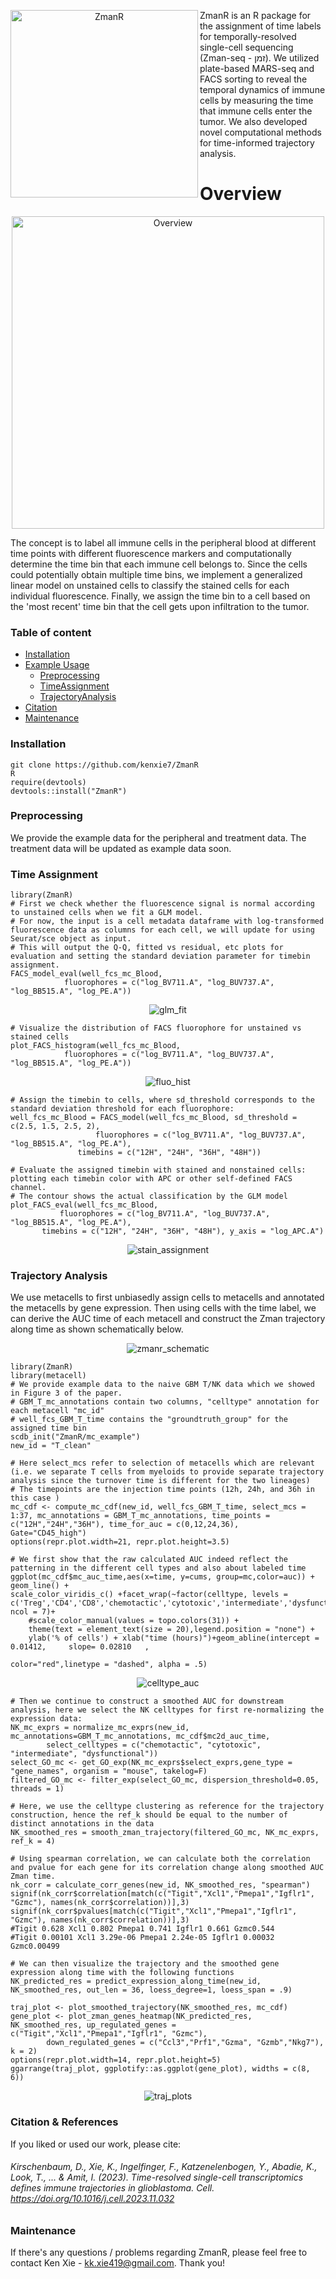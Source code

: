 
<p align = "center">
    <img width="300px" src="./pic/TEST3.png" align="left" alt="ZmanR" />
</p>

<p>ZmanR is an R package for the assignment of time labels for temporally-resolved single-cell sequencing (Zman-seq - זמן). We utilized plate-based MARS-seq and FACS sorting to reveal the temporal dynamics of immune cells by measuring the time that immune cells enter the tumor. We also developed novel computational methods for time-informed trajectory analysis. 
</p> 


Overview
========
<p align = "center">
<img width="500px" src="./pic/time_labeling.png" alt="Overview" title="Overview" align="center">
</p>
The concept is to label all immune cells in the peripheral blood at different time points with different fluorescence markers and computationally determine the time bin that each immune cell belongs to. Since the cells could potentially obtain multiple time bins, we implement a generalized linear model on unstained cells to classify the stained cells for each individual fluorescence. Finally, we assign the time bin to a cell based on the 'most recent' time bin that the cell gets upon infiltration to the tumor. 
</p> 

### Table of content
- [Installation](#Installation)
- [Example Usage](#example-usage)
    - [Preprocessing](#--Preprocessing)
    - [TimeAssignment](#--Time-Assignment)
    - [TrajectoryAnalysis](#--Trajectory-Analysis)
- [Citation](#citation-&-references)
- [Maintenance](#Maintenance)
### Installation
	git clone https://github.com/kenxie7/ZmanR
	R
	require(devtools)
	devtools::install("ZmanR")
### Preprocessing
We provide the example data for the peripheral and treatment data. The treatment data will be updated as example data soon. </br>
### Time Assignment

    library(ZmanR)
    # First we check whether the fluorescence signal is normal according to unstained cells when we fit a GLM model.
    # For now, the input is a cell metadata dataframe with log-transformed fluorescence data as columns for each cell, we will update for using Seurat/sce object as input. 
    # This will output the Q-Q, fitted vs residual, etc plots for evaluation and setting the standard deviation parameter for timebin assignment.
    FACS_model_eval(well_fcs_mc_Blood,
    		    fluorophores = c("log_BV711.A", "log_BUV737.A", "log_BB515.A", "log_PE.A"))
    
<div align="center">
<img src="./pic/glm_fit.png" alt="glm_fit"/>
</div>

    # Visualize the distribution of FACS fluorophore for unstained vs stained cells
    plot_FACS_histogram(well_fcs_mc_Blood, 
    			fluorophores = c("log_BV711.A", "log_BUV737.A", "log_BB515.A", "log_PE.A"))
    
<div align="center">
<img src="./pic/fluo_hist.png" alt="fluo_hist"/>
</div>

    # Assign the timebin to cells, where sd_threshold corresponds to the standard deviation threshold for each fluorophore:
    well_fcs_mc_Blood = FACS_model(well_fcs_mc_Blood, sd_threshold = c(2.5, 1.5, 2.5, 2),
    				   fluorophores = c("log_BV711.A", "log_BUV737.A", "log_BB515.A", "log_PE.A"),
  				   timebins = c("12H", "24H", "36H", "48H"))

    # Evaluate the assigned timebin with stained and nonstained cells: plotting each timebin color with APC or other self-defined FACS channel.
    # The contour shows the actual classification by the GLM model
    plot_FACS_eval(well_fcs_mc_Blood, 
    		   fluorophores = c("log_BV711.A", "log_BUV737.A", "log_BB515.A", "log_PE.A"),
  		   timebins = c("12H", "24H", "36H", "48H"), y_axis = "log_APC.A")
    
<div align="center">
<img src="./pic/stain_asssignment.png" alt="stain_assignment"/>
</div>

### Trajectory Analysis
We use metacells to first unbiasedly assign cells to metacells and annotated the metacells by gene expression. Then using cells with the time label, we can derive the AUC time of each metacell and construct the Zman trajectory along time as shown schematically below.
<div align="center">
<img src="./pic/zmanr_schematic.jpg" alt="zmanr_schematic"/>
</div>

    library(ZmanR)
    library(metacell)
    # We provide example data to the naive GBM T/NK data which we showed in Figure 3 of the paper.
    # GBM_T_mc_annotations contain two columns, "celltype" annotation for each metacell "mc_id" 
    # well_fcs_GBM_T_time contains the "groundtruth_group" for the assigned time bin
    scdb_init("ZmanR/mc_example")
    new_id = "T_clean"

    # Here select_mcs refer to selection of metacells which are relevant (i.e. we separate T cells from myeloids to provide separate trajectory analysis since the turnover time is different for the two lineages)
    # The timepoints are the injection time points (12h, 24h, and 36h in this case )
    mc_cdf <- compute_mc_cdf(new_id, well_fcs_GBM_T_time, select_mcs = 1:37, mc_annotations = GBM_T_mc_annotations, time_points = c("12H","24H","36H"), time_for_auc = c(0,12,24,36), 		Gate="CD45_high")
    options(repr.plot.width=21, repr.plot.height=3.5)
    
    # We first show that the raw calculated AUC indeed reflect the patterning in the different cell types and also about labeled time
    ggplot(mc_cdf$mc_auc_time,aes(x=time, y=cums, group=mc,color=auc)) + geom_line() +  
    scale_color_viridis_c() +facet_wrap(~factor(celltype, levels = c('Treg','CD4','CD8','chemotactic','cytotoxic','intermediate','dysfunctional')), ncol = 7)+
        #scale_color_manual(values = topo.colors(31)) + 
        theme(text = element_text(size = 20),legend.position = "none") + 
        ylab('% of cells') + xlab("time (hours)")+geom_abline(intercept =  0.01412,     slope= 0.02810   ,
                                                             color="red",linetype = "dashed", alpha = .5) 
<div align="center">
<img src="./pic/celltype_auc.png" alt="celltype_auc"/>
</div>

    # Then we continue to construct a smoothed AUC for downstream analysis, here we select the NK celltypes for first re-normalizing the expression data:
    NK_mc_exprs = normalize_mc_exprs(new_id, mc_annotations=GBM_T_mc_annotations, mc_cdf$mc2d_auc_time, 
    		select_celltypes = c("chemotactic", "cytotoxic", "intermediate", "dysfunctional"))
    select_GO_mc <- get_GO_exp(NK_mc_exprs$select_exprs,gene_type = "gene_names", organism = "mouse", takelog=F)
    filtered_GO_mc <- filter_exp(select_GO_mc, dispersion_threshold=0.05, threads = 1)

    # Here, we use the celltype clustering as reference for the trajectory construction, hence the ref_k should be equal to the number of distinct annotations in the data
    NK_smoothed_res = smooth_zman_trajectory(filtered_GO_mc, NK_mc_exprs, ref_k = 4)

<div align="center"></div>

    # Using spearman correlation, we can calculate both the correlation and pvalue for each gene for its correlation change along smoothed AUC Zman time.
    nk_corr = calculate_corr_genes(new_id, NK_smoothed_res, "spearman")
    signif(nk_corr$correlation[match(c("Tigit","Xcl1","Pmepa1","Igflr1", "Gzmc"), names(nk_corr$correlation))],3)
    signif(nk_corr$pvalues[match(c("Tigit","Xcl1","Pmepa1","Igflr1", "Gzmc"), names(nk_corr$correlation))],3)
    #Tigit 0.628 Xcl1 0.802 Pmepa1 0.741 Igflr1 0.661 Gzmc0.544
    #Tigit 0.00101 Xcl1 3.29e-06 Pmepa1 2.24e-05 Igflr1 0.00032 Gzmc0.00499

<div align="center"></div>

    # We can then visualize the trajectory and the smoothed gene expression along time with the following functions
    NK_predicted_res = predict_expression_along_time(new_id, NK_smoothed_res, out_len = 36, loess_degree=1, loess_span = .9)
    
    traj_plot <- plot_smoothed_trajectory(NK_smoothed_res, mc_cdf)
    gene_plot <- plot_zman_genes_heatmap(NK_predicted_res, NK_smoothed_res, up_regulated_genes = c("Tigit","Xcl1","Pmepa1","Igflr1", "Gzmc"),
    		down_regulated_genes = c("Ccl3","Prf1","Gzma", "Gzmb","Nkg7"), k = 2)
    options(repr.plot.width=14, repr.plot.height=5)
    ggarrange(traj_plot, ggplotify::as.ggplot(gene_plot), widths = c(8, 6))

<div align="center">
<img src="./pic/traj_plots.png" alt="traj_plots"/>
</div>

### Citation & References

If you liked or used our work, please cite:
###### Kirschenbaum, D., Xie, K., Ingelfinger, F., Katzenelenbogen, Y., Abadie, K., Look, T., ... & Amit, I. (2023). Time-resolved single-cell transcriptomics defines immune trajectories in glioblastoma. Cell. https://doi.org/10.1016/j.cell.2023.11.032


### Maintenance

If there's any questions / problems regarding ZmanR, please feel free to contact Ken Xie - kk.xie419@gmail.com. Thank you!

